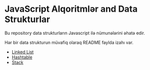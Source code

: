# JavaScript Alqoritmlər and Data Strukturlar

Bu repository data strukturların Javascript ilə nümunələrini əhatə edir.

Hər bir data strukturun müvafiq olaraq README faylda izahı var. 


* [Linked List](src/data-structures/linked-list)
* [Hashtable](src/data-structures/hashtable)
* [Stack](src/data-structures/stack)